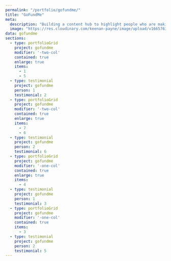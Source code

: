 ```yaml
---
permalink: "/portfolio/gofundme/"
title: "GoFundMe"
meta: 
  description: "Building a content hub to highlight people who are making a difference."
  image: "https://res.cloudinary.com/keenan-payne/image/upload/v1665763480/portfolio/gofundme/cover_m7erev.png"
data: gofundme
sections: 
  - type: portfolioGrid
    project: gofundme
    modifier: '-two-col'
    contained: true
    enlarge: true
    items: 
      - 1
      - 5
  - type: testimonial
    project: gofundme
    person: 1
    testimonial: 2
  - type: portfolioGrid
    project: gofundme
    modifier: '-two-col'
    contained: true
    enlarge: true
    items: 
      - 7
      - 6
  - type: testimonial
    project: gofundme
    person: 2
    testimonial: 6
  - type: portfolioGrid
    project: gofundme
    modifier: '-one-col'
    contained: true
    enlarge: true
    items: 
      - 4
  - type: testimonial
    project: gofundme
    person: 1
    testimonial: 3
  - type: portfolioGrid
    project: gofundme
    modifier: '-one-col'
    contained: true
    items: 
      - 3
  - type: testimonial
    project: gofundme
    person: 2
    testimonial: 5
---
```

